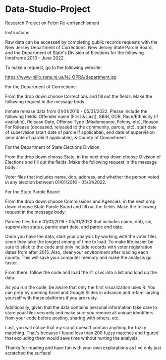 # Data-Studio-Project
 Research Project on Felon Re-enfranchisment


Instructions

Raw data can be accessed by completing public records requests with the New Jersey Department of Corrections, New Jersey State Parole Board, and the Department of State's Division of Elections for the following timeframe 2016 - June 2022. 

To make a request, go to the following website:

https://www-njlib.state.nj.us/NJ_OPRA/department.jsp

For the Department of Corrections:

From the drop down choose Corrections and fill out the fields. Make the following request in the message body:

Inmate release data from 01/01/2016 - 05/31/2022. Please include the following fields:
Offender name (First & Last), SBIH, DOB, Race/Ethnicity (if available), Release Date, Offense Type (Misdemeanor, Felony, etc), Reason For Release (deceased, released to the community, parole, etc), start date of supervision (start date of parole if applicable), end date of supervision (end date of parole if applicable), & County of Commitment

For the Department of State Elections Division:

From the drop down choose State, in the next drop down choose Division of Elections and fill out the fields. Make the following request in the message body:

Voter files that includes name, dob, address, and whether the person voted in any election between 01/01/2016 - 05/31/2022. 

For the State Parole Board:

From the drop down choose Commissions and Agencies, in the next drop down choose State Parole Board and fill out the fields. Make the following request in the message body:

Parolee files from 01/01/2016 - 05/31/2022 that includes name, dob, sbi, supervision status, parole start date, and parole end date. 

Once you have the data, start your analysis by working with the voter files since they take the longest among of time to load. To make life easier be sure to stick to the code and only include records with voter registration dates from after 2015. Also, clear your environment after loading each county. This will save your computer memory and make the analysis go faster. 

From there, follow the code and load the 21 csvs into a list and load up the data. 

As you run the code, be aware that only the first visualization uses R. You can prep by opening Excel and Google Slides in advance and refamiliarzing yourself with these platforms if you are rusty.

Additionally, given that the data contains personal information take care to store your files securely and make sure you remove all unique identifiers from your code before posting, sharing with others, etc. 

Last, you will notice that my script doesn't contain anything for fuzzy matching. That's because I found less than 200 fuzzy matches and figured that excluding them would save time without hurting the analysis. 

Thanks for reading and have fun with your own explorations as I've only just scratched the surface!
